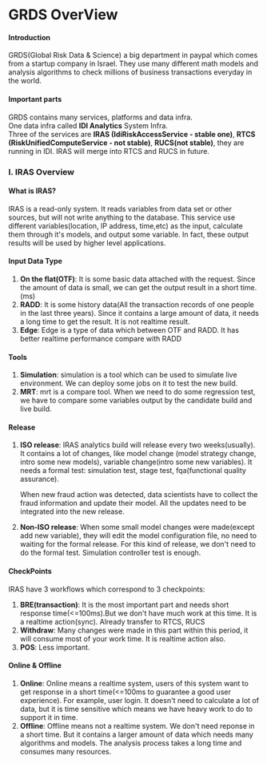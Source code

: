 # GRDS OverView

#### Introduction

GRDS\(Global Risk Data & Science\) a big department in paypal which comes from a startup company in Israel. They use many different math models and analysis algorithms to check millions of business transactions everyday in the world.

#### Important parts

GRDS contains many services, platforms and data infra.  
One data infra called **IDI Analytics** System Infra.  
Three of the services are **IRAS \(IdiRiskAccessService - stable one\)**, **RTCS \(RiskUnifiedComputeService - not stable\)**, **RUCS\(not stable\)**, they are running in IDI. IRAS will merge into RTCS and RUCS in future.

### I. IRAS Overview

#### What is IRAS?

IRAS is a read-only system. It reads variables from data set or other sources, but will not write anything to the database. This service use different variables\(location, IP address, time,etc\) as the input, calculate them through it's models, and output some variable. In fact, these output results will be used by higher level applications.

#### Input Data Type

1. **On the flat\(OTF\)**: It is some basic data attached with the request. Since the amount of data is small, we can get the output result in a short time.\(ms\)
2. **RADD**: It is some history data\(All the transaction records of one people in the last three years\). Since it contains a large amount of data, it needs a long time to get the result. It is not realtime result.
3. **Edge**: Edge is a type of data which between OTF and RADD. It has better realtime performance compare with RADD

#### Tools

1. **Simulation**: simulation is a tool which can be used to simulate live environment. We can deploy some jobs on it to test the new build.
2. **MRT**: mrt is a compare tool. When we need to do some regression test, we have to compare some variables output by the candidate build and live build.

#### Release

1. **ISO release**: IRAS analytics build will release every two weeks\(usually\). It contains a lot of changes, like model change \(model strategy change, intro some new models\), variable change\(intro some new variables\). It needs a formal test: simulation test, stage test, fqa\(functional quality assurance\).  

   When new fraud action was detected, data scientists have to collect the fraud information and update their model. All the updates need to be integrated into the new release.

2. **Non-ISO release**: When some small model changes were made\(except add new variable\), they will edit the model configuration file, no need to waiting for the formal release. For this kind of release, we don't need to do the formal test. Simulation controller test is enough.

#### CheckPoints

IRAS have 3 workflows which correspond to 3 checkpoints:

1. **BRE\(transaction\)**: It is the most important part and needs short response time\(&lt;=100ms\).But we don't have much work at this time. It is a realtime action\(sync\). Already transfer to RTCS, RUCS
2. **Withdraw**: Many changes were made in this part within this period, it will consume most of your work time. It is realtime action also.
3. **POS**: Less important. 

#### Online & Offline

1. **Online**: Online means a realtime system, users of this system want to get response in a short time\(&lt;=100ms to guarantee a good user experience\). For example, user login. It doesn't need to calculate a lot of data, but it is time sensitive which means we have heavy work to do to support it in time.
2. **Offline**: Offline means not a realtime system. We don't need reponse in a short time. But it contains a larger amount of data which needs many algorithms and models. The analysis process takes a long time and consumes many resources.

